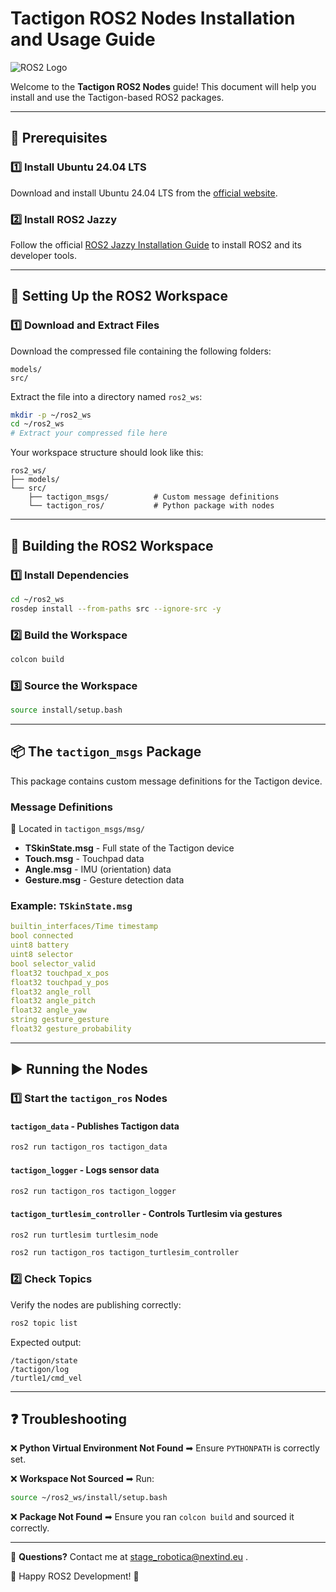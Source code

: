 # Tactigon ROS2 Nodes Installation and Usage Guide

![ROS2 Logo](https://upload.wikimedia.org/wikipedia/commons/thumb/b/bb/Ros_logo.svg/1920px-Ros_logo.svg.png)

Welcome to the **Tactigon ROS2 Nodes** guide! This document will help you install and use the Tactigon-based ROS2 packages.

---

## 🚀 Prerequisites

### 1️⃣ Install Ubuntu 24.04 LTS
Download and install Ubuntu 24.04 LTS from the [official website](https://ubuntu.com/download/desktop).

### 2️⃣ Install ROS2 Jazzy
Follow the official [ROS2 Jazzy Installation Guide](https://docs.ros.org/en/jazzy/Installation/Ubuntu-Install-Debians.html) to install ROS2 and its developer tools.

---

## 📁 Setting Up the ROS2 Workspace

### 1️⃣ Download and Extract Files
Download the compressed file containing the following folders:
```
models/
src/
```
Extract the file into a directory named `ros2_ws`:
```bash
mkdir -p ~/ros2_ws
cd ~/ros2_ws
# Extract your compressed file here
```

Your workspace structure should look like this:
```
ros2_ws/
├── models/
└── src/
    ├── tactigon_msgs/          # Custom message definitions
    └── tactigon_ros/           # Python package with nodes
```

---

## 🔨 Building the ROS2 Workspace

### 1️⃣ Install Dependencies
```bash
cd ~/ros2_ws
rosdep install --from-paths src --ignore-src -y 
```

### 2️⃣ Build the Workspace
```bash
colcon build
```

### 3️⃣ Source the Workspace
```bash
source install/setup.bash
```
---

## 📦 The `tactigon_msgs` Package

This package contains custom message definitions for the Tactigon device.

### Message Definitions
📌 Located in `tactigon_msgs/msg/`
- **TSkinState.msg** - Full state of the Tactigon device
- **Touch.msg** - Touchpad data
- **Angle.msg** - IMU (orientation) data
- **Gesture.msg** - Gesture detection data

### Example: `TSkinState.msg`
```yaml
builtin_interfaces/Time timestamp
bool connected
uint8 battery
uint8 selector
bool selector_valid
float32 touchpad_x_pos
float32 touchpad_y_pos
float32 angle_roll
float32 angle_pitch
float32 angle_yaw
string gesture_gesture
float32 gesture_probability
```

---

## ▶ Running the Nodes

### 1️⃣ Start the `tactigon_ros` Nodes
#### `tactigon_data` - Publishes Tactigon data
```bash
ros2 run tactigon_ros tactigon_data
```
#### `tactigon_logger` - Logs sensor data
```bash
ros2 run tactigon_ros tactigon_logger
```
#### `tactigon_turtlesim_controller` - Controls Turtlesim via gestures
```bash
ros2 run turtlesim turtlesim_node
```
```bash
ros2 run tactigon_ros tactigon_turtlesim_controller
```

### 2️⃣ Check Topics
Verify the nodes are publishing correctly:
```bash
ros2 topic list
```
Expected output:
```
/tactigon/state
/tactigon/log
/turtle1/cmd_vel
```

---

## ❓ Troubleshooting

❌ **Python Virtual Environment Not Found**
➡ Ensure `PYTHONPATH` is correctly set.

❌ **Workspace Not Sourced**
➡ Run:
```bash
source ~/ros2_ws/install/setup.bash
```

❌ **Package Not Found**
➡ Ensure you ran `colcon build` and sourced it correctly.

---


📧 **Questions?** Contact me at stage_robotica@nextind.eu .

🎯 Happy ROS2 Development! 🚀
